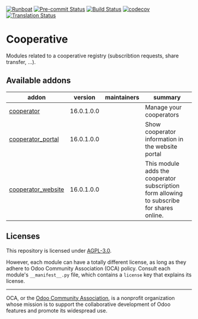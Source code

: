 
[![Runboat](https://img.shields.io/badge/runboat-Try%20me-875A7B.png)](https://runboat.odoo-community.org/builds?repo=OCA/cooperative&target_branch=16.0)
[![Pre-commit Status](https://github.com/OCA/cooperative/actions/workflows/pre-commit.yml/badge.svg?branch=16.0)](https://github.com/OCA/cooperative/actions/workflows/pre-commit.yml?query=branch%3A16.0)
[![Build Status](https://github.com/OCA/cooperative/actions/workflows/test.yml/badge.svg?branch=16.0)](https://github.com/OCA/cooperative/actions/workflows/test.yml?query=branch%3A16.0)
[![codecov](https://codecov.io/gh/OCA/cooperative/branch/16.0/graph/badge.svg)](https://codecov.io/gh/OCA/cooperative)
[![Translation Status](https://translation.odoo-community.org/widgets/cooperative-16-0/-/svg-badge.svg)](https://translation.odoo-community.org/engage/cooperative-16-0/?utm_source=widget)

<!-- /!\ do not modify above this line -->

# Cooperative

Modules related to a cooperative registry (subscribtion requests, share transfer, ...).

<!-- /!\ do not modify below this line -->

<!-- prettier-ignore-start -->

[//]: # (addons)

Available addons
----------------
addon | version | maintainers | summary
--- | --- | --- | ---
[cooperator](cooperator/) | 16.0.1.0.0 |  | Manage your cooperators
[cooperator_portal](cooperator_portal/) | 16.0.1.0.0 |  | Show cooperator information in the website portal
[cooperator_website](cooperator_website/) | 16.0.1.0.0 |  | This module adds the cooperator subscription form allowing to subscribe for shares online.

[//]: # (end addons)

<!-- prettier-ignore-end -->

## Licenses

This repository is licensed under [AGPL-3.0](LICENSE).

However, each module can have a totally different license, as long as they adhere to Odoo Community Association (OCA)
policy. Consult each module's `__manifest__.py` file, which contains a `license` key
that explains its license.

----
OCA, or the [Odoo Community Association](http://odoo-community.org/), is a nonprofit
organization whose mission is to support the collaborative development of Odoo features
and promote its widespread use.
